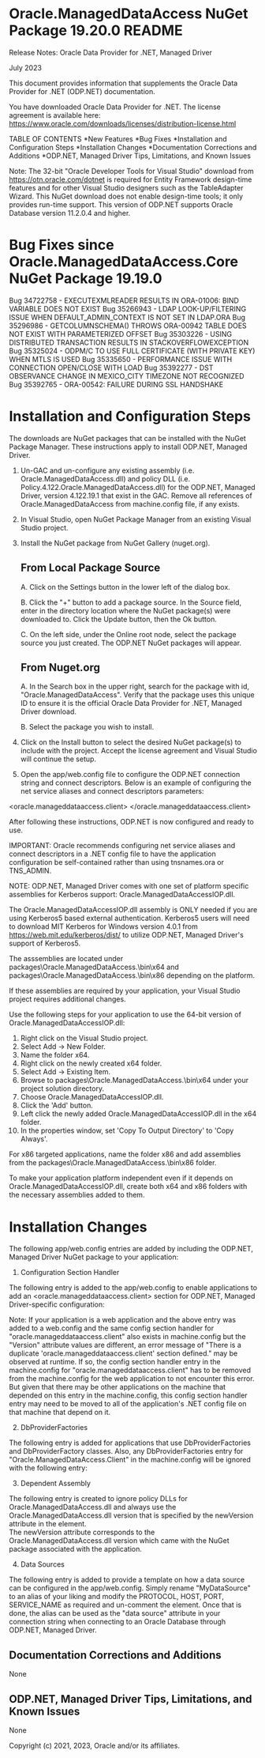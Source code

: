 Oracle.ManagedDataAccess NuGet Package 19.20.0 README
=====================================================
Release Notes: Oracle Data Provider for .NET, Managed Driver

July 2023

This document provides information that supplements the Oracle Data Provider for .NET (ODP.NET) documentation.

You have downloaded Oracle Data Provider for .NET. The license agreement is available here:
https://www.oracle.com/downloads/licenses/distribution-license.html

TABLE OF CONTENTS
*New Features
*Bug Fixes
*Installation and Configuration Steps
*Installation Changes
*Documentation Corrections and Additions
*ODP.NET, Managed Driver Tips, Limitations, and Known Issues

Note: The 32-bit "Oracle Developer Tools for Visual Studio" download from https://otn.oracle.com/dotnet is 
required for Entity Framework design-time features and for other Visual Studio designers such as the 
TableAdapter Wizard. This NuGet download does not enable design-time tools; it only provides run-time support. 
This version of ODP.NET supports Oracle Database version 11.2.0.4 and higher.


Bug Fixes since Oracle.ManagedDataAccess.Core NuGet Package 19.19.0
===================================================================
Bug 34722758 - EXECUTEXMLREADER RESULTS IN ORA-01006: BIND VARIABLE DOES NOT EXIST
Bug 35266943 - LDAP LOOK-UP/FILTERING ISSUE WHEN DEFAULT_ADMIN_CONTEXT IS NOT SET IN LDAP.ORA
Bug 35296986 - GETCOLUMNSCHEMA() THROWS ORA-00942 TABLE DOES NOT EXIST WITH PARAMETERIZED OFFSET
Bug 35303226 - USING DISTRIBUTED TRANSACTION RESULTS IN STACKOVERFLOWEXCEPTION
Bug 35325024 - ODPM/C TO USE FULL CERTIFICATE (WITH PRIVATE KEY) WHEN MTLS IS USED
Bug 35335650 - PERFORMANCE ISSUE WITH CONNECTION OPEN/CLOSE WITH LOAD
Bug 35392277 - DST OBSERVANCE CHANGE IN MEXICO_CITY TIMEZONE NOT RECOGNIZED
Bug 35392765 - ORA-00542: FAILURE DURING SSL HANDSHAKE


Installation and Configuration Steps
====================================
The downloads are NuGet packages that can be installed with the NuGet Package Manager. These instructions apply 
to install ODP.NET, Managed Driver.

1. Un-GAC and un-configure any existing assembly (i.e. Oracle.ManagedDataAccess.dll) and policy DLL 
(i.e. Policy.4.122.Oracle.ManagedDataAccess.dll) for the ODP.NET, Managed Driver, version 4.122.19.1
that exist in the GAC. Remove all references of Oracle.ManagedDataAccess from machine.config file, if any exists.

2. In Visual Studio, open NuGet Package Manager from an existing Visual Studio project. 

3. Install the NuGet package from NuGet Gallery (nuget.org).


   From Local Package Source
   -------------------------
   A. Click on the Settings button in the lower left of the dialog box.

   B. Click the "+" button to add a package source. In the Source field, enter in the directory location where the 
   NuGet package(s) were downloaded to. Click the Update button, then the Ok button.

   C. On the left side, under the Online root node, select the package source you just created. The ODP.NET NuGet 
   packages will appear.


   From Nuget.org
   --------------
   A. In the Search box in the upper right, search for the package with id, "Oracle.ManagedDataAccess". Verify 
   that the package uses this unique ID to ensure it is the official Oracle Data Provider for .NET, Managed Driver 
   download.

   B. Select the package you wish to install.


4. Click on the Install button to select the desired NuGet package(s) to include with the project. Accept the 
license agreement and Visual Studio will continue the setup.

5. Open the app/web.config file to configure the ODP.NET connection string and connect descriptors.
Below is an example of configuring the net service aliases and connect descriptors parameters:

  <oracle.manageddataaccess.client>
    <version number="*">
      <dataSources>
        <!-- Customize these connection alias settings to connect to Oracle DB -->
        <dataSource alias="MyDataSource" descriptor="(DESCRIPTION=(ADDRESS=(PROTOCOL=tcp)(HOST=localhost)(PORT=1521))(CONNECT_DATA=(SERVICE_NAME=ORCL))) " />
      </dataSources>
    </version>
  </oracle.manageddataaccess.client>

After following these instructions, ODP.NET is now configured and ready to use.

IMPORTANT: Oracle recommends configuring net service aliases and connect descriptors in a .NET config file to 
have the application configuration be self-contained rather than using tnsnames.ora or TNS_ADMIN. 

NOTE: ODP.NET, Managed Driver comes with one set of platform specific assemblies for Kerberos support: Oracle.ManagedDataAccessIOP.dll.

The Oracle.ManagedDataAccessIOP.dll assembly is ONLY needed if you are using Kerberos5 based external 
authentication. Kerberos5 users will need to download MIT Kerberos for Windows version 4.0.1 from 
	https://web.mit.edu/kerberos/dist/
to utilize ODP.NET, Managed Driver's support of Kerberos5.

The asssemblies are located under
      packages\Oracle.ManagedDataAccess.<version>\bin\x64
and
      packages\Oracle.ManagedDataAccess.<version>\bin\x86
depending on the platform.

If these assemblies are required by your application, your Visual Studio project requires additional changes.

Use the following steps for your application to use the 64-bit version of Oracle.ManagedDataAccessIOP.dll:

1. Right click on the Visual Studio project.
2. Select Add -> New Folder.
3. Name the folder x64.
4. Right click on the newly created x64 folder.
5. Select Add -> Existing Item.
6. Browse to packages\Oracle.ManagedDataAccess.<version>\bin\x64 under your project solution directory.
7. Choose Oracle.ManagedDataAccessIOP.dll.
8. Click the 'Add' button.
9. Left click the newly added Oracle.ManagedDataAccessIOP.dll in the x64 folder.
10. In the properties window, set 'Copy To Output Directory' to 'Copy Always'.

For x86 targeted applications, name the folder x86 and add assemblies from the 
packages\Oracle.ManagedDataAccess.<version>\bin\x86 folder.

To make your application platform independent even if it depends on Oracle.ManagedDataAccessIOP.dll, create both x64 and x86 folders with the necessary assemblies added to them.


Installation Changes
====================
The following app/web.config entries are added by including the ODP.NET, Managed Driver NuGet package to your application:

1) Configuration Section Handler

The following entry is added to the app/web.config to enable applications to add an <oracle.manageddataaccess.client> 
section for ODP.NET, Managed Driver-specific configuration:

<configuration>
  <configSections>
    <section name="oracle.manageddataaccess.client" type="OracleInternal.Common.ODPMSectionHandler, Oracle.ManagedDataAccess, Version=4.122.19.1, Culture=neutral, PublicKeyToken=89b483f429c47342" />
  </configSections>
</configuration>

Note: If your application is a web application and the above entry was added to a web.config and the same config 
section handler for "oracle.manageddataaccess.client" also exists in machine.config but the "Version" attribute values 
are different, an error message of "There is a duplicate 'oracle.manageddataaccess.client' section defined." may be 
observed at runtime.  If so, the config section handler entry in the machine.config for 
"oracle.manageddataaccess.client" has to be removed from the machine.config for the web application to not encounter 
this error.  But given that there may be other applications on the machine that depended on this entry in the 
machine.config, this config section handler entry may need to be moved to all of the application's .NET config file on 
that machine that depend on it.

2) DbProviderFactories

The following entry is added for applications that use DbProviderFactories and DbProviderFactory classes. Also, any 
DbProviderFactories entry for "Oracle.ManagedDataAccess.Client" in the machine.config will be ignored with the following 
entry:

<configuration>
  <system.data>
    <DbProviderFactories>
      <remove invariant="Oracle.ManagedDataAccess.Client" />
      <add name="ODP.NET, Managed Driver" invariant="Oracle.ManagedDataAccess.Client" description="Oracle Data Provider for .NET, Managed Driver" type="Oracle.ManagedDataAccess.Client.OracleClientFactory, Oracle.ManagedDataAccess, Version=4.122.19.1, Culture=neutral, PublicKeyToken=89b483f429c47342" />
    </DbProviderFactories>
  </system.data>
</configuration>

3) Dependent Assembly

The following entry is created to ignore policy DLLs for Oracle.ManagedDataAccess.dll and always use the 
Oracle.ManagedDataAccess.dll version that is specified by the newVersion attribute in the <bindingRedirect> element.  
The newVersion attribute corresponds to the Oracle.ManagedDataAccess.dll version which came with the NuGet package 
associated with the application.

<configuration>
  <runtime>
    <assemblyBinding xmlns="urn:schemas-microsoft-com:asm.v1">
      <dependentAssembly>
        <publisherPolicy apply="no" />
        <assemblyIdentity name="Oracle.ManagedDataAccess" publicKeyToken="89b483f429c47342" culture="neutral" />
        <bindingRedirect oldVersion="4.122.0.0 - 4.65535.65535.65535" newVersion="4.122.19.1" />
      </dependentAssembly>
    </assemblyBinding>
  </runtime>
</configuration>

4) Data Sources

The following entry is added to provide a template on how a data source can be configured in the app/web.config. 
Simply rename "MyDataSource" to an alias of your liking and modify the PROTOCOL, HOST, PORT, SERVICE_NAME as required 
and un-comment the <dataSource> element. Once that is done, the alias can be used as the "data source" attribute in 
your connection string when connecting to an Oracle Database through ODP.NET, Managed Driver.

<configuration>
  <oracle.manageddataaccess.client>
    <version number="*">
      <dataSources>
        <dataSource alias="SampleDataSource" descriptor="(DESCRIPTION=(ADDRESS=(PROTOCOL=tcp)(HOST=localhost)(PORT=1521))(CONNECT_DATA=(SERVICE_NAME=ORCL))) " />
      </dataSources>
    </version>
  </oracle.manageddataaccess.client>
</configuration>


Documentation Corrections and Additions
=======================================
None


ODP.NET, Managed Driver Tips, Limitations, and Known Issues
===========================================================
None


 Copyright (c) 2021, 2023, Oracle and/or its affiliates. 

